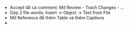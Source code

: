 
- Accept tất cả comment: Mở Review - Trach Changes - ...
- Gộp 2 file words: Insert -> Object -> Text from File 
- Mở Reference để thêm Table và thêm Captions
- 